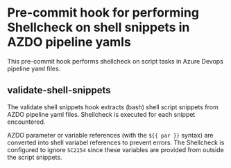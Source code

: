 # Pre-commit hook for performing Shellcheck on shell snippets in AZDO pipeline yamls

This pre-commit hook performs shellcheck on script tasks in Azure Devops pipeline yaml files.

## validate-shell-snippets

The validate shell snippets hook extracts (bash) shell script snippets from AZDO pipeline yaml files.
Shellcheck is executed for each snippet encountered.

AZDO parameter or variable references (with the `${{ par }}` syntax) are converted into
shell variabel references to prevent errors.
The Shellcheck is configured to ignore `SC2154` since these variables are provided from
outside the script snippets.
